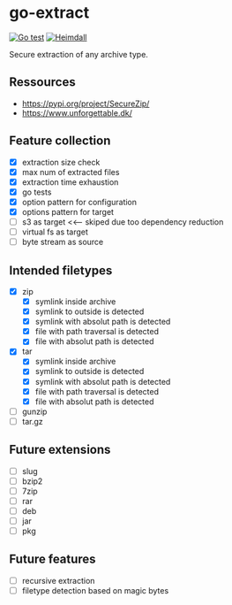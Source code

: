 # go-extract

[![Go test](https://github.com/hashicorp/go-extract/actions/workflows/test.yml/badge.svg)](https://github.com/hashicorp/go-extract/actions/workflows/test.yml) [![Heimdall](https://heimdall.hashicorp.services/api/v1/assets/go-extract/badge.svg?key=ad16a37b0882cb2e792c11a031b139227b23eabe137ddf2b19d10028bcdb79a8)](https://heimdall.hashicorp.services/site/assets/go-extract)

Secure extraction of any archive type.

## Ressources

* https://pypi.org/project/SecureZip/
* https://www.unforgettable.dk/

##  Feature collection

- [x] extraction size check
- [x] max num of extracted files
- [x] extraction time exhaustion
- [x] go tests
- [x] option pattern for configuration
- [x] options pattern for target
- [ ] s3 as target <<-- skiped due too dependency reduction
- [ ] virtual fs as target
- [ ] byte stream as source

## Intended filetypes

- [x] zip
    - [x] symlink inside archive
    - [x] symlink to outside is detected
    - [x] symlink with absolut path is detected
    - [x] file with path traversal is detected
    - [x] file with absolut path is detected
- [x] tar
    - [x] symlink inside archive
    - [x] symlink to outside is detected
    - [x] symlink with absolut path is detected
    - [x] file with path traversal is detected
    - [x] file with absolut path is detected
- [ ] gunzip
- [ ] tar.gz

## Future extensions

- [ ] slug
- [ ] bzip2
- [ ] 7zip
- [ ] rar
- [ ] deb
- [ ] jar
- [ ] pkg

## Future features

- [ ] recursive extraction
- [ ] filetype detection based on magic bytes
